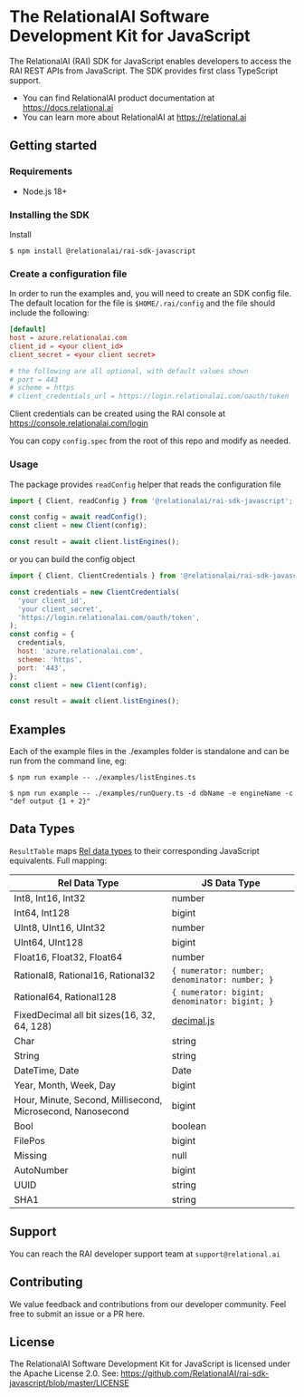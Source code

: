 # The RelationalAI Software Development Kit for JavaScript

The RelationalAI (RAI) SDK for JavaScript enables developers to access the RAI
REST APIs from JavaScript. The SDK provides first class TypeScript support.

- You can find RelationalAI product documentation at
  <https://docs.relational.ai>
- You can learn more about RelationalAI at <https://relational.ai>

## Getting started

### Requirements

- Node.js 18+

### Installing the SDK

Install

```console
$ npm install @relationalai/rai-sdk-javascript
```

### Create a configuration file

In order to run the examples and, you will need to create an SDK config file.
The default location for the file is `$HOME/.rai/config` and the file should
include the following:

```conf
[default]
host = azure.relationalai.com
client_id = <your client_id>
client_secret = <your client secret>

# the following are all optional, with default values shown
# port = 443
# scheme = https
# client_credentials_url = https://login.relationalai.com/oauth/token
```

Client credentials can be created using the RAI console at
https://console.relationalai.com/login

You can copy `config.spec` from the root of this repo and modify as needed.

### Usage

The package provides `readConfig` helper that reads the configuration file

```javascript
import { Client, readConfig } from '@relationalai/rai-sdk-javascript';

const config = await readConfig();
const client = new Client(config);

const result = await client.listEngines();
```

or you can build the config object

```javascript
import { Client, ClientCredentials } from '@relationalai/rai-sdk-javascript';

const credentials = new ClientCredentials(
  'your client_id',
  'your client_secret',
  'https://login.relationalai.com/oauth/token',
);
const config = {
  credentials,
  host: 'azure.relationalai.com',
  scheme: 'https',
  port: '443',
};
const client = new Client(config);

const result = await client.listEngines();
```

## Examples

Each of the example files in the ./examples folder is standalone and can be run
from the command line, eg:

```console
$ npm run example -- ./examples/listEngines.ts
```

```console
$ npm run example -- ./examples/runQuery.ts -d dbName -e engineName -c "def output {1 + 2}"
```

## Data Types

`ResultTable` maps
[Rel data types](https://docs.relational.ai/rel/ref/data-types#overview) to
their corresponding JavaScript equivalents. Full mapping:

| Rel Data Type                                              | JS Data Type                                         |
| ---------------------------------------------------------- | ---------------------------------------------------- |
| Int8, Int16, Int32                                         | number                                               |
| Int64, Int128                                              | bigint                                               |
| UInt8, UInt16, UInt32                                      | number                                               |
| UInt64, UInt128                                            | bigint                                               |
| Float16, Float32, Float64                                  | number                                               |
| Rational8, Rational16, Rational32                          | `{ numerator: number; denominator: number; }`        |
| Rational64, Rational128                                    | `{ numerator: bigint; denominator: bigint; }`        |
| FixedDecimal all bit sizes(16, 32, 64, 128)                | [decimal.js](https://github.com/MikeMcl/decimal.js/) |
| Char                                                       | string                                               |
| String                                                     | string                                               |
| DateTime, Date                                             | Date                                                 |
| Year, Month, Week, Day                                     | bigint                                               |
| Hour, Minute, Second, Millisecond, Microsecond, Nanosecond | bigint                                               |
| Bool                                                       | boolean                                              |
| FilePos                                                    | bigint                                               |
| Missing                                                    | null                                                 |
| AutoNumber                                                 | bigint                                               |
| UUID                                                       | string                                               |
| SHA1                                                       | string                                               |

## Support

You can reach the RAI developer support team at `support@relational.ai`

## Contributing

We value feedback and contributions from our developer community. Feel free to
submit an issue or a PR here.

## License

The RelationalAI Software Development Kit for JavaScript is licensed under the
Apache License 2.0. See:
https://github.com/RelationalAI/rai-sdk-javascript/blob/master/LICENSE
